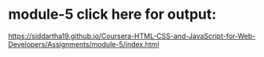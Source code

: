 # module-5 click here for output:
https://siddartha19.github.io/Coursera-HTML-CSS-and-JavaScript-for-Web-Developers/Assignments/module-5/index.html
